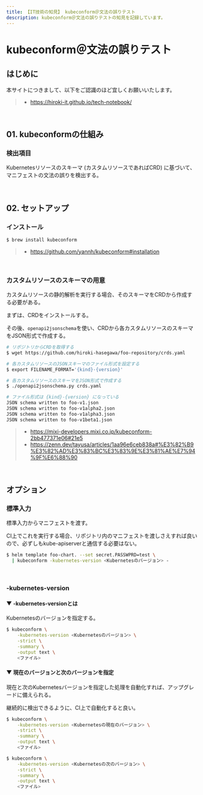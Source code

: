 ```yaml
---
title: 【IT技術の知見】 kubeconform＠文法の誤りテスト
description: kubeconform＠文法の誤りテストの知見を記録しています。
---
```


# kubeconform＠文法の誤りテスト

## はじめに

本サイトにつきまして、以下をご認識のほど宜しくお願いいたします。

> - https://hiroki-it.github.io/tech-notebook/

<br>

## 01. kubeconformの仕組み

### 検出項目

Kubernetesリソースのスキーマ (カスタムリソースであればCRD) に基づいて、マニフェストの文法の誤りを検出する。

<br>

## 02. セットアップ

### インストール

```bash
$ brew install kubeconform
```

> - https://github.com/yannh/kubeconform#installation

<br>

### カスタムリソースのスキーマの用意

カスタムリソースの静的解析を実行する場合、そのスキーマをCRDから作成する必要がある。

まずは、CRDをインストールする。

その後、`openapi2jsonschema`を使い、CRDから各カスタムリソースのスキーマをJSON形式で作成する。

```bash
# リポジトリからCRDを取得する
$ wget https://github.com/hiroki-hasegawa/foo-repository/crds.yaml

# 各カスタムリソースのJSONスキーマのファイル形式を設定する
$ export FILENAME_FORMAT='{kind}-{version}'

# 各カスタムリソースのスキーマをJSON形式で作成する
$ ./openapi2jsonschema.py crds.yaml

# ファイル形式は {kind}-{version} になっている
JSON schema written to foo-v1.json
JSON schema written to foo-v1alpha2.json
JSON schema written to foo-v1alpha3.json
JSON schema written to foo-v1beta1.json
```

> - https://mixi-developers.mixi.co.jp/kubeconform-2bb477371e06#21e5
> - https://zenn.dev/tayusa/articles/1aa96e6ceb838a#%E3%82%B9%E3%82%AD%E3%83%BC%E3%83%9E%E3%81%AE%E7%94%9F%E6%88%90

<br>

## オプション

### 標準入力

標準入力からマニフェストを渡す。

CI上でこれを実行する場合、リポジトリ内のマニフェストを渡しさえすれば良いので、必ずしもkube-apiserverと通信する必要はない。

```bash
$ helm template foo-chart. --set secret.PASSWPRD=test \
  | kubeconform -kubernetes-version <Kubernetesのバージョン> -
```

<br>

### -kubernetes-version

#### ▼ -kubernetes-versionとは

Kubernetesのバージョンを指定する。

```bash
$ kubeconform \
    -kubernetes-version <Kubernetesのバージョン> \
    -strict \
    -summary \
    -output text \
    <ファイル>
```

#### ▼ 現在のバージョンと次のバージョンを指定

現在と次のKubernetesバージョンを指定した処理を自動化すれば、アップグレードに備えられる。

継続的に検出できるように、CI上で自動化すると良い。

```bash
$ kubeconform \
    -kubernetes-version <Kubernetesの現在のバージョン> \
    -strict \
    -summary \
    -output text \
    <ファイル>

$ kubeconform \
    -kubernetes-version <Kubernetesの次のバージョン> \
    -strict \
    -summary \
    -output text \
    <ファイル>
```

<br>
